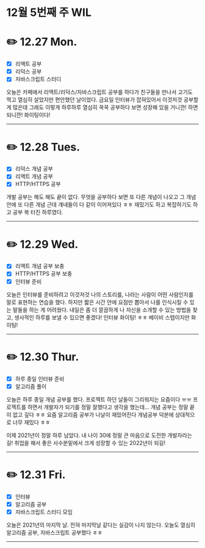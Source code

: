 # 12월 5번째 주 WIL

# ✏️ **12.27 Mon.**

- [x] 리액트 공부
- [x] 리덕스 공부
- [x] 자바스크립트 스터디

오늘은 카페에서 리액트/리덕스/자바스크립트 공부를 하다가 친구들을 만나서 고기도 먹고 열심히 살았지만 편안했던 날이었다. 금요일 인터뷰가 잡혀있어서 이것저것 공부할게 많은데 그래도 이렇게 하루하루 열심히 꾹꾹 공부하다 보면 성장해 있을 거니깐! 하면 되니깐! 화이팅이다!

---

# ✏️ **12.28 Tues.**

- [x] 리덕스 개념 공부
- [x] 리액트 개념 공부
- [x] HTTP/HTTPS 공부

개발 공부는 해도 해도 끝이 없다. 무엇을 공부하다 보면 또 다른 개념이 나오고 그 개념 안에 또 다른 개념 근데 걔네들이 다 같이 이어져있다 ㅎㅎ 재밌기도 하고 복잡하기도 하고 공부 복 터진 하루였다.

---

# ✏️ **12.29 Wed.**

- [x] 리액트 개념 공부 보충
- [x] HTTP/HTTPS 공부 보충
- [x] 인터뷰 준비

오늘은 인터뷰를 준비하려고 이것저것 나의 스토리를, 나라는 사람이 어떤 사람인지를 말로 표현하는 연습을 했다. 하지만 짧은 시간 안에 요점만 뽑아서 나를 인식시킬 수 있는 말들을 하는 게 어려웠다. 내일은 좀 더 깔끔하게 나 자신을 소개할 수 있는 방법을 찾고, 생사적인 하루를 보낼 수 있으면 좋겠다! 인터뷰 화이팅! ㅎㅎ 베이비 스텝이지만 화이팅!

---

# ✏️ **12.30 Thur.**

- [x] 하루 종일 인터뷰 준비
- [x] 알고리즘 풀이

오늘은 하루 종일 개념 공부를 했다. 프로젝트 하던 날들이 그리워지는 요즘이다 ㅠㅠ 프로젝트를 하면서 개발자가 되기를 정말 잘했다고 생각을 했는데... 개념 공부는 정말 끝이 없고 깊다 ㅎㅎ 요즘 알고리즘 공부가 나날이 재밌어진다 개념공부 덕분에 상대적으로 너무 재밌다 ㅎㅎ

이제 2021년이 정말 하루 남았다. 내 나이 30에 정말 큰 마음으로 도전한 개발자라는 길! 취업을 해서 좋은 사수분밑에서 크게 성장할 수 있는 2022년이 되길!

---

# ✏️ **12.31 Fri.**

- [x] 인터뷰
- [x] 알고리즘 공부
- [x] 자바스크립트 스터디 모임

오늘은 2021년의 마지막 날. 전혀 마지막날 같다는 실감이 나지 않는다. 오늘도 열심히 알고리즘 공부, 자바스크립트 공부했다 ㅎㅎ

---

